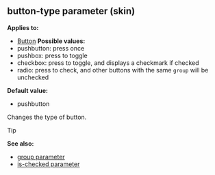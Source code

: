 ## button-type parameter (skin)

<!-- -->
**Applies to:**
+   [Button](/ref/skin/control/button.md) <!-- -->
**Possible values:**
+   pushbutton: press once
+   pushbox: press to toggle
+   checkbox: press to toggle, and displays a checkmark if checked
+   radio: press to check, and other buttons with the same `group` will
    be unchecked
<!-- -->
**Default value:**
+   pushbutton


Changes the type of button.

> [!TIP] 
> **See also:**
> +   [group parameter](/ref/skin/param/group.md) 
> +   [is-checked parameter](/ref/skin/param/is-checked.md) 